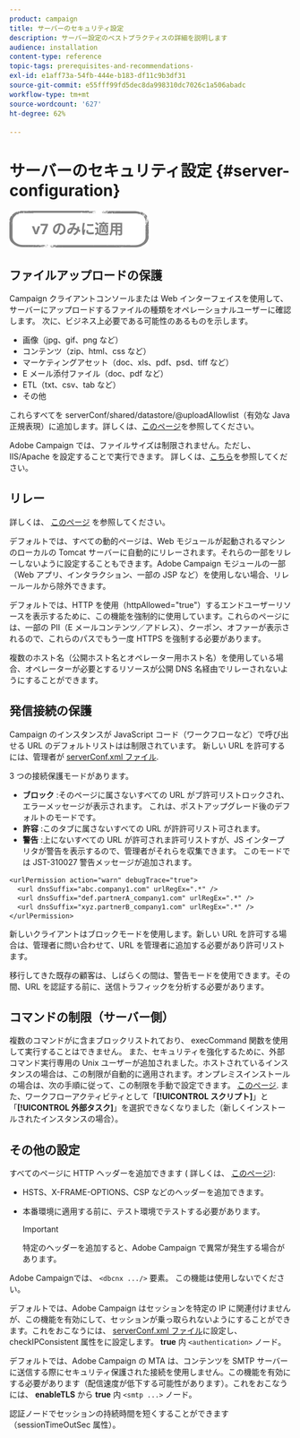 ```yaml
---
product: campaign
title: サーバーのセキュリティ設定
description: サーバー設定のベストプラクティスの詳細を説明します
audience: installation
content-type: reference
topic-tags: prerequisites-and-recommendations-
exl-id: e1aff73a-54fb-444e-b183-df11c9b3df31
source-git-commit: e55fff99fd5dec8da998310dc7026c1a506abadc
workflow-type: tm+mt
source-wordcount: '627'
ht-degree: 62%

---
```


# サーバーのセキュリティ設定 {#server-configuration}

![](../../assets/v7-only.svg)

## ファイルアップロードの保護

Campaign クライアントコンソールまたは Web インターフェイスを使用して、サーバーにアップロードするファイルの種類をオペレーショナルユーザーに確認します。 次に、ビジネス上必要である可能性のあるものを示します。

* 画像（jpg、gif、png など）
* コンテンツ（zip、html、css など）
* マーケティングアセット（doc、xls、pdf、psd、tiff など）
* E メール添付ファイル（doc、pdf など）
* ETL（txt、csv、tab など）
* その他

これらすべてを serverConf/shared/datastore/@uploadAllowlist（有効な Java 正規表現）に追加します。詳しくは、[このページ](../../installation/using/file-res-management.md)を参照してください。

Adobe Campaign では、ファイルサイズは制限されません。ただし、IIS/Apache を設定することで実行できます。 詳しくは、[こちら](../../installation/using/web-server-configuration.md)を参照してください。

## リレー

詳しくは、 [このページ](../../installation/using/configuring-campaign-server.md#dynamic-page-security-and-relays) を参照してください。

デフォルトでは、すべての動的ページは、Web モジュールが起動されるマシンのローカルの Tomcat サーバーに自動的にリレーされます。それらの一部をリレーしないように設定することもできます。Adobe Campaign モジュールの一部（Web アプリ、インタラクション、一部の JSP など）を使用しない場合、リレールールから除外できます。

デフォルトでは、HTTP を使用（httpAllowed=&quot;true&quot;）するエンドユーザーリソースを表示するために、この機能を強制的に使用しています。これらのページには、一部の PII（E メールコンテンツ／アドレス）、クーポン、オファーが表示されるので、これらのパスでもう一度 HTTPS を強制する必要があります。

複数のホスト名（公開ホスト名とオペレーター用ホスト名）を使用している場合、オペレーターが必要とするリソースが公開 DNS 名経由でリレーされないようにすることができます。

## 発信接続の保護

Campaign のインスタンスが JavaScript コード（ワークフローなど）で呼び出せる URL のデフォルトリストはは制限されています。 新しい URL を許可するには、管理者が [serverConf.xml ファイル](../../installation/using/the-server-configuration-file.md).

3 つの接続保護モードがあります。

* **ブロック** :そのページに属さないすべての URL がブ許可リストロックされ、エラーメッセージが表示されます。 これは、ポストアップグレード後のデフォルトのモードです。
* **許容** :このタブに属さないすべての URL が許許可リスト可されます。
* **警告** :上にないすべての URL が許可されま許可リストすが、JS インタープリタが警告を表示するので、管理者がそれらを収集できます。 このモードでは JST-310027 警告メッセージが追加されます。

```
<urlPermission action="warn" debugTrace="true">
  <url dnsSuffix="abc.company1.com" urlRegEx=".*" />
  <url dnsSuffix="def.partnerA_company1.com" urlRegEx=".*" />
  <url dnsSuffix="xyz.partnerB_company1.com" urlRegEx=".*" />
</urlPermission>
```

新しいクライアントはブロックモードを使用します。新しい URL を許可する場合は、管理者に問い合わせて、URL を管理者に追加する必要があり許可リストます。

移行してきた既存の顧客は、しばらくの間は、警告モードを使用できます。その間、URL を認証する前に、送信トラフィックを分析する必要があります。

## コマンドの制限（サーバー側）

複数のコマンドがに含まブロックリストれており、 execCommand 関数を使用して実行することはできません。 また、セキュリティを強化するために、外部コマンド実行専用の Unix ユーザーが追加されました。ホストされているインスタンスの場合は、この制限が自動的に適用されます。オンプレミスインストールの場合は、次の手順に従って、この制限を手動で設定できます。 [このページ](../../installation/using/configuring-campaign-server.md#restricting-authorized-external-commands). また、ワークフローアクティビティとして「**[!UICONTROL スクリプト]**」と「**[!UICONTROL 外部タスク]**」を選択できなくなりました（新しくインストールされたインスタンスの場合）。

## その他の設定

すべてのページに HTTP ヘッダーを追加できます ( 詳しくは、 [このページ](../../installation/using/configuring-campaign-server.md#restricting-authorized-external-commands)):

* HSTS、X-FRAME-OPTIONS、CSP などのヘッダーを追加できます。
* 本番環境に適用する前に、テスト環境でテストする必要があります。

   >[!IMPORTANT]
   >
   >特定のヘッダーを追加すると、Adobe Campaign で異常が発生する場合があります。

Adobe Campaignでは、 `<dbcnx .../>` 要素。 この機能は使用しないでください。

デフォルトでは、Adobe Campaign はセッションを特定の IP に関連付けませんが、この機能を有効にして、セッションが乗っ取られないようにすることができます。これをおこなうには、 [serverConf.xml ファイル](../../installation/using/the-server-configuration-file.md)に設定し、checkIPConsistent 属性をに設定します。 **true** 内 `<authentication>` ノード。

デフォルトでは、Adobe Campaign の MTA は、コンテンツを SMTP サーバーに送信する際にセキュリティ保護された接続を使用しません。この機能を有効にする必要があります（配信速度が低下する可能性があります）。これをおこなうには、 **enableTLS** から **true** 内 `<smtp ...>` ノード。

認証ノードでセッションの持続時間を短くすることができます（sessionTimeOutSec 属性）。
